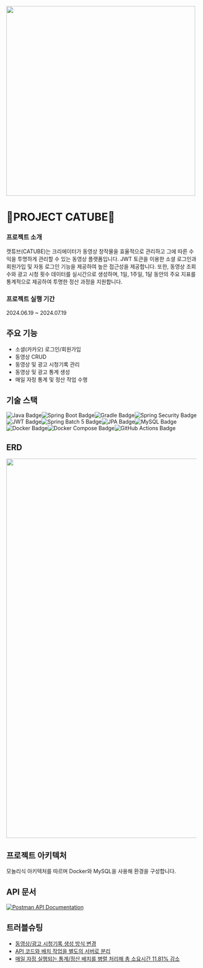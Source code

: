 <p align="left">
  <img src="https://postfiles.pstatic.net/MjAyNDA3MjBfMjM0/MDAxNzIxNDEwNDExMDUz.CKXpW2vWbk0CpB2vtjDPlnixI046ROcbx28qJ6heHbog.ShKsdHjEK7f0I2penVHVqeNcT-5fPCIjMG56lOQbt4wg.PNG/SE-17a259f2-2116-4cd0-84b3-579aa4bc5bdc.png?type=w2000" width="500">
</p>

# **💸PROJECT CATUBE💸**

### 프로젝트 소개
캣튜브(CATUBE)는 크리에이터가 동영상 창작물을 효율적으로 관리하고 그에 따른 수익을 투명하게 관리할 수 있는 동영상 플랫폼입니다. JWT 토큰을 이용한 소셜 로그인과 회원가입 및 자동 로그인 기능을 제공하여 높은 접근성을 제공합니다. 또한, 동영상 조회수와 광고 시청 횟수 데이터를 실시간으로 생성하며, 1일, 1주일, 1달 동안의 주요 지표를 통계적으로 제공하여 투명한 정산 과정을 지원합니다.

### 프로젝트 실행 기간
2024.06.19 ~ 2024.07.19

## 주요 기능
- 소셜(카카오) 로그인/회원가입
- 동영상 CRUD
- 동영상 및 광고 시청기록 관리
- 동영상 및 광고 통계 생성
- 매일 자정 통계 및 정산 작업 수행

## 기술 스택
<img src="https://img.shields.io/badge/Java-21-007396?style=for-the-badge&logo=java&logoColor=white" alt="Java Badge"><img src="https://img.shields.io/badge/Spring%20Boot-3.3.0-6DB33F?style=for-the-badge&logo=spring-boot&logoColor=white" alt="Spring Boot Badge"><img src="https://img.shields.io/badge/Gradle-8.8-02303A?style=for-the-badge&logo=gradle&logoColor=white" alt="Gradle Badge"><img src="https://img.shields.io/badge/Spring%20Security-6DB33F?style=for-the-badge&logo=Spring%20Security&logoColor=white" alt="Spring Security Badge"><img src="https://img.shields.io/badge/JWT-000000?style=for-the-badge&logo=json-web-tokens&logoColor=white" alt="JWT Badge"><img src="https://img.shields.io/badge/Spring%20Batch-5.0-6DB33F?style=for-the-badge&logo=spring&logoColor=white" alt="Spring Batch 5 Badge"><img src="https://img.shields.io/badge/JPA-59666C?style=for-the-badge&logo=Hibernate&logoColor=white" alt="JPA Badge"><img src="https://img.shields.io/badge/MySQL-4479A1?style=for-the-badge&logo=MySQL&logoColor=white" alt="MySQL Badge"><img src="https://img.shields.io/badge/Docker-2496ED?style=for-the-badge&logo=Docker&logoColor=white" alt="Docker Badge"><img src="https://img.shields.io/badge/Docker Compose-2496ED?style=for-the-badge&logo=Docker&logoColor=white" alt="Docker Compose Badge"><img src="https://img.shields.io/badge/GitHub%20Actions-2088FF?style=for-the-badge&logo=GitHub%20Actions&logoColor=white" alt="GitHub Actions Badge">


## ERD
<p align="left">
  <img src="https://postfiles.pstatic.net/MjAyNDA3MjBfMjQ2/MDAxNzIxNDA2NjQ3MzI1.ZGJ0PU7MqhzjWNI6Mud8HD2MkMl7_dTfA1rNZXcraLMg.VbqIIziJs880PPOMoFtr_926H3-pPo_ulZAFw9n-0FIg.PNG/image.png?type=w2000" height="1000">
</p>

## 프로젝트 아키텍처
모놀리식 아키텍처를 따르며 Docker와 MySQL을 사용해 환경을 구성합니다.

## API 문서
[![Postman API Documentation](https://img.shields.io/badge/Postman-API%20Documentation-orange?style=for-the-badge&logo=postman)](https://documenter.getpostman.com/view/34905018/2sA3kYhyw6)

## 트러블슈팅
- [동영상/광고 시청기록 생성 방식 변경](https://candle-wasp-12a.notion.site/44e0c718251b4a47a7475db665145230?pvs=4)
- [API 코드와 배치 작업을 별도의 서버로 분리](https://candle-wasp-12a.notion.site/API-898548b7689945bbb69f415b2713b870?pvs=4)
- [매일 자정 실행되는 통계/정산 배치를 병렬 처리해 총 소요시간 11.81% 감소]((https://candle-wasp-12a.notion.site/11-81-dba0e501da9941dc9c5e497c78f37f0b?pvs=4))